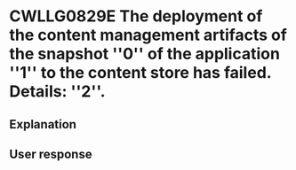 # CWLLG0829E The deployment of the content management artifacts of the snapshot ''0'' of the application ''1'' to the content store has failed. Details: ''2''.

## Explanation

## User response